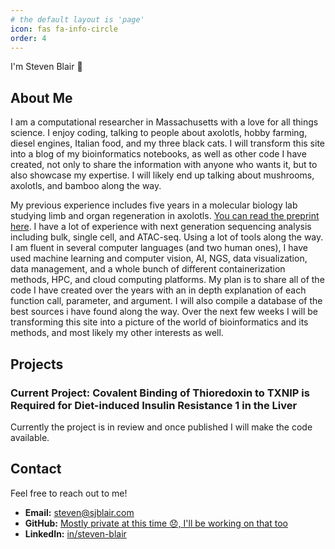 ```yaml
---
# the default layout is 'page'
icon: fas fa-info-circle
order: 4
---
```


I'm Steven Blair 👋

## About Me

I am a computational researcher in Massachusetts with a love for all things science. I enjoy coding, talking to people about axolotls, hobby farming, diesel engines, Italian food, and my three black cats.  I will transform this site into a blog of my bioinformatics notebooks, as well as other code I have created, not only to share the information with anyone who wants it, but to also showcase my expertise.  I will likely end up talking about mushrooms, axolotls, and bamboo along the way.

My previous experience includes five years in a molecular biology lab studying limb and organ regeneration in axolotls.  [You can read the preprint here](https://www.biorxiv.org/content/10.1101/2021.12.29.474455v3).  I have a lot of experience with next generation sequencing analysis including bulk, single cell, and ATAC-seq.  Using a lot of tools along the way.  I am fluent in several computer languages (and two human ones), I have used machine learning and computer vision, AI, NGS, data visualization, data management, and a whole bunch of different containerization methods, HPC, and cloud computing platforms.  My plan is to share all of the code I have created over the years with an in depth explanation of each function call, parameter, and argument.  I will also compile a database of the best sources i have found along the way.  Over the next few weeks I will be transforming this site into a picture of the world of bioinformatics and its methods, and most likely my other interests as well.

## Projects

### Current Project: Covalent Binding of Thioredoxin to TXNIP is Required for Diet-induced Insulin Resistance 1 in the Liver

Currently the project is in review and once published I will make the code available.
## Contact

Feel free to reach out to me!

* **Email:** [steven@sjblair.com](mailto:steven@sjblair.com)
* **GitHub:** [Mostly private at this time 😞, I'll be working on that too](https://github.com/stevenjblair)
* **LinkedIn:** [in/steven-blair](https://www.linkedin.com/in/steven-blair)
